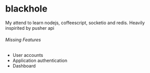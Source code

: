# blackhole


My attend to learn nodejs, coffeescript, socketio and redis. Heavily inspirited by pusher api

###### Missing Features

* User accounts
* Application authentication 
* Dashboard
